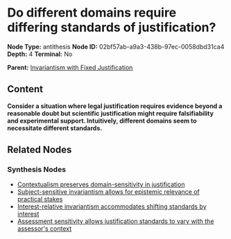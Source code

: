 # Do different domains require differing standards of justification?

**Node Type:** antithesis
**Node ID:** 02bf57ab-a9a3-438b-97ec-0058dbd31ca4
**Depth:** 4
**Terminal:** No

**Parent:** [Invariantism with Fixed Justification](invariantism-with-fixed-justification-synthesis-e76fa64e-4989-4928-9702-d8d4d1b848b0.md)

## Content

**Consider a situation where legal justification requires evidence beyond a reasonable doubt but scientific justification might require falsifiability and experimental support. Intuitively, different domains seem to necessitate different standards.**

## Related Nodes

### Synthesis Nodes

- [Contextualism preserves domain-sensitivity in justification](contextualism-preserves-domain-sensitivity-in-justification-synthesis-c1862864-6043-48e3-9028-1c9916384393.md)
- [Subject-sensitive invariantism allows for epistemic relevance of practical stakes](subject-sensitive-invariantism-allows-for-epistemic-relevance-of-practical-stakes-synthesis-e5270b20-4046-4d00-aa3b-7b2a27ce6970.md)
- [Interest-relative invariantism accommodates shifting standards by interest](interest-relative-invariantism-accommodates-shifting-standards-by-interest-synthesis-61712d5d-7be8-4453-930e-d7aa6ce3ca01.md)
- [Assessment sensitivity allows justification standards to vary with the assessor's context](assessment-sensitivity-allows-justification-standards-to-vary-with-the-assessors-context-synthesis-1d8ebd2f-a7ea-490d-969d-8bb7c88e3262.md)

